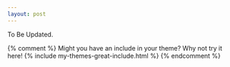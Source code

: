 ```yaml
---
layout: post
---
```


To Be Updated.

{% comment %}
Might you have an include in your theme? Why not try it here!
{% include my-themes-great-include.html %}
{% endcomment %}

